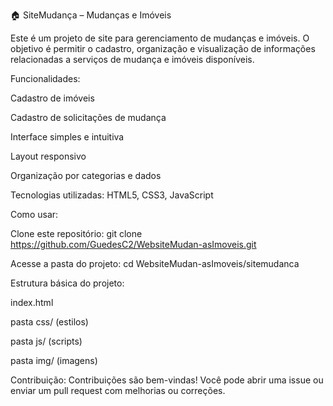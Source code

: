 🏠 SiteMudança – Mudanças e Imóveis

Este é um projeto de site para gerenciamento de mudanças e imóveis. O objetivo é permitir o cadastro, organização e visualização de informações relacionadas a serviços de mudança e imóveis disponíveis.

Funcionalidades:

Cadastro de imóveis

Cadastro de solicitações de mudança

Interface simples e intuitiva

Layout responsivo

Organização por categorias e dados

Tecnologias utilizadas:
HTML5, CSS3, JavaScript

Como usar:

Clone este repositório:
git clone https://github.com/GuedesC2/WebsiteMudan-asImoveis.git

Acesse a pasta do projeto:
cd WebsiteMudan-asImoveis/sitemudanca

Estrutura básica do projeto:

index.html

pasta css/ (estilos)

pasta js/ (scripts)

pasta img/ (imagens)

Contribuição:
Contribuições são bem-vindas! Você pode abrir uma issue ou enviar um pull request com melhorias ou correções.
